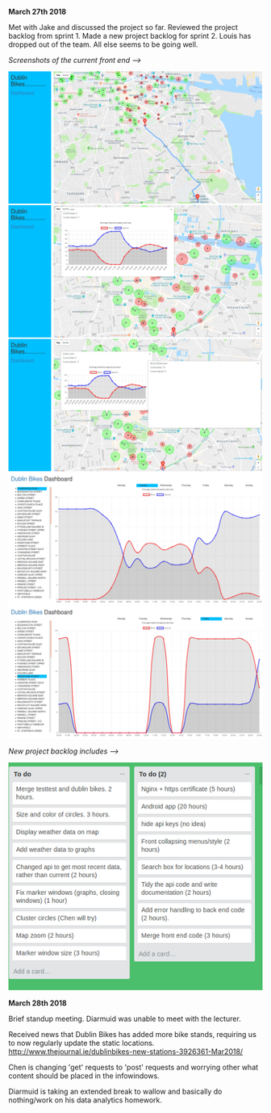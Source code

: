 **March 27th 2018**

Met with Jake and discussed the project so far. Reviewed the project backlog from sprint 1. Made a new project backlog for sprint 2.
Louis has dropped out of the team. All else seems to be going well.

*Screenshots of the current front end -->*

![alt](images/s11.png)
![alt](images/s12.png)
![alt](images/s13.png)
![alt](images/s14.png)
![alt](images/s15.png)

*New project backlog includes -->*

![picture](https://github.com/Ematrix163/Dublin_bikes/blob/master/docs/Dublin%20Bikes%20Sprint%202%20%20%20Trello.png)


**March 28th 2018**

Brief standup meeting. Diarmuid was unable to meet with the lecturer.

Received news that Dublin Bikes has added more bike stands, requiring us to now regularly update the static locations.
http://www.thejournal.ie/dublinbikes-new-stations-3926361-Mar2018/

Chen is changing 'get' requests to 'post' requests and worrying other what content should be placed in the infowindows.

Diarmuid is taking an extended break to wallow and basically do nothing/work on his data analytics homework.
